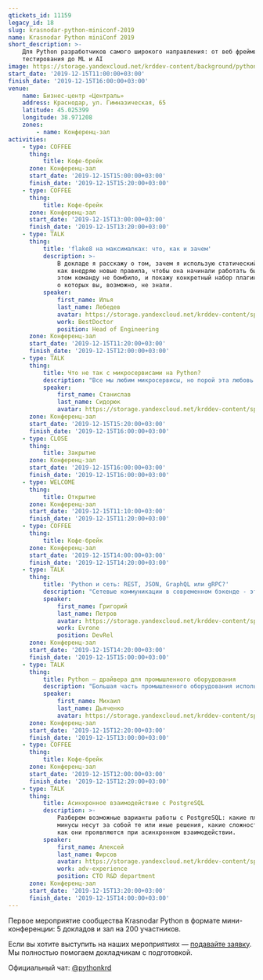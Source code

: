 ```yaml
---
qtickets_id: 11159
legacy_id: 18
slug: krasnodar-python-miniconf-2019
name: Krasnodar Python miniConf 2019
short_description: >-
    Для Python разработчиков самого широкого направления: от веб фреймворков и
    тестирования до ML и AI
image: https://storage.yandexcloud.net/krddev-content/background/python.jpg
start_date: '2019-12-15T11:00:00+03:00'
finish_date: '2019-12-15T16:00:00+03:00'
venue:
    name: Бизнес-центр «Централь»
    address: Краснодар, ул. Гимназическая, 65
    latitude: 45.025399
    longitude: 38.971208
    zones:
        - name: Конференц-зал
activities:
    - type: COFFEE
      thing:
          title: Кофе-брейк
      zone: Конференц-зал
      start_date: '2019-12-15T15:00:00+03:00'
      finish_date: '2019-12-15T15:20:00+03:00'
    - type: COFFEE
      thing:
          title: Кофе-брейк
      zone: Конференц-зал
      start_date: '2019-12-15T13:00:00+03:00'
      finish_date: '2019-12-15T13:20:00+03:00'
    - type: TALK
      thing:
          title: 'flake8 на максималках: что, как и зачем'
          description: >-
              В докладе я расскажу о том, зачем я использую статический анализ кода,
              как внедряю новые правила, чтобы она начинали работать быстро, но при
              этом команду не бомбило, и покажу конкретный набор плагинов для flake8,
              о которых вы, возможно, не знали.
          speaker:
              first_name: Илья
              last_name: Лебедев
              avatar: https://storage.yandexcloud.net/krddev-content/speakers/ilya-lebedev.jpg
              work: BestDoctor
              position: Head of Engineering
      zone: Конференц-зал
      start_date: '2019-12-15T11:20:00+03:00'
      finish_date: '2019-12-15T12:00:00+03:00'
    - type: TALK
      thing:
          title: Что не так с микросервисами на Python?
          description: "Все мы любим микросервисы, но порой эта любовь несёт лишь боль и разочарование.\r\n\r\nВ докладе Станислав расскажет о своих поисках серебряной пули при переходе к микросервисной архитектуре, проблеме выбора в Python и чем всё это закончилось."
          speaker:
              first_name: Станислав
              last_name: Сидорюк
              avatar: https://storage.yandexcloud.net/krddev-content/speakers/stas-sidorchuk.jpg
      zone: Конференц-зал
      start_date: '2019-12-15T15:20:00+03:00'
      finish_date: '2019-12-15T16:00:00+03:00'
    - type: CLOSE
      thing:
          title: Закрытие
      zone: Конференц-зал
      start_date: '2019-12-15T16:00:00+03:00'
      finish_date: '2019-12-15T16:00:00+03:00'
    - type: WELCOME
      thing:
          title: Открытие
      zone: Конференц-зал
      start_date: '2019-12-15T11:10:00+03:00'
      finish_date: '2019-12-15T11:20:00+03:00'
    - type: COFFEE
      thing:
          title: Кофе-брейк
      zone: Конференц-зал
      start_date: '2019-12-15T14:00:00+03:00'
      finish_date: '2019-12-15T14:20:00+03:00'
    - type: TALK
      thing:
          title: 'Python и сеть: REST, JSON, GraphQL или gRPC?'
          description: "Сетевые коммуникации в современном бэкенде - это множество конкурирующих протоколов, стандартов и подходов. У нас есть \"REST\", который каждый разработчик реализует по-своему, есть пересекающиеся JSON Schema и Open API, есть JSON API, GraphQL, gRPC и много чего еще.\r\n\r\nБольшинство Python приложений начинает свое сетевое общение с REST.  \r\nПо мере развития разработчику приходится отвечать на мелкие, но важные вопросы: как передавать дату и время, большие объемы данных, обеспечивать авторизацию и так далее.\r\n\r\nВ докладе я расскажу про современные подходы коммуникаций Python backend приложений друг с другом и фронтендом, с какими сложностями мы боремся и что сейчас считается Pythonic."
          speaker:
              first_name: Григорий
              last_name: Петров
              avatar: https://storage.yandexcloud.net/krddev-content/speakers/grisha-petrov.jpg
              work: Evrone
              position: DevRel
      zone: Конференц-зал
      start_date: '2019-12-15T14:20:00+03:00'
      finish_date: '2019-12-15T15:00:00+03:00'
    - type: TALK
      thing:
          title: Python — драйвера для промышленного оборудования
          description: "Большая часть промышленного оборудования использует интерфейсы RS-232 и RS-485.\r\n\r\nВ докладе расскажу о них, как с ними работать и создавать драйвера на python.  \r\nРазберем физический уровень обмена данными с устройствами.  \r\nС какими сложностями сталкивался при разработке драйверов и как их решал."
          speaker:
              first_name: Михаил
              last_name: Дьяченко
              avatar: https://storage.yandexcloud.net/krddev-content/speakers/mick-diyachenko.jpg
      zone: Конференц-зал
      start_date: '2019-12-15T12:20:00+03:00'
      finish_date: '2019-12-15T13:00:00+03:00'
    - type: COFFEE
      thing:
          title: Кофе-брейк
      zone: Конференц-зал
      start_date: '2019-12-15T12:00:00+03:00'
      finish_date: '2019-12-15T12:20:00+03:00'
    - type: TALK
      thing:
          title: Асинхронное взаимодействие с PostgreSQL
          description: >-
              Разберем возможные варианты работы с PostgreSQL: какие плюсы и какие
              минусы несут за собой те или иные решения, какие сложности вносят ORM и
              как они проявляются при асинхронном взаимодействии.
          speaker:
              first_name: Алексей
              last_name: Фирсов
              avatar: https://storage.yandexcloud.net/krddev-content/speakers/aleks-firsov.jpg
              work: adv-experience
              position: CTO R&D department
      zone: Конференц-зал
      start_date: '2019-12-15T13:20:00+03:00'
      finish_date: '2019-12-15T14:00:00+03:00'
---
```


Первое мероприятие сообщества Krasnodar Python в формате мини-конференции: 5 докладов и зал на 200 участников.

Если вы хотите выступить на наших мероприятиях — [подавайте заявку](https://krd.dev/cfp). Мы полностью помогаем докладчикам с подготовкой.

Официальный чат: [@pythonkrd](https://t.me/pythonkrd)
